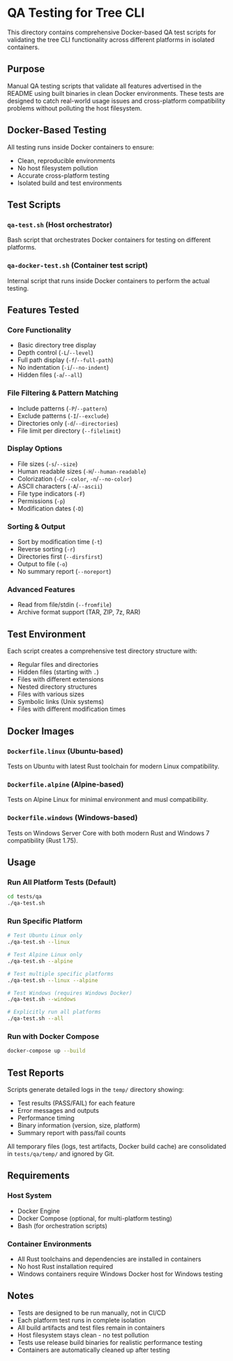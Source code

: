 # QA Testing for Tree CLI

This directory contains comprehensive Docker-based QA test scripts for validating the tree CLI functionality across different platforms in isolated containers.

## Purpose

Manual QA testing scripts that validate all features advertised in the README using built binaries in clean Docker environments. These tests are designed to catch real-world usage issues and cross-platform compatibility problems without polluting the host filesystem.

## Docker-Based Testing

All testing runs inside Docker containers to ensure:
- Clean, reproducible environments
- No host filesystem pollution  
- Accurate cross-platform testing
- Isolated build and test environments

## Test Scripts

### `qa-test.sh` (Host orchestrator)
Bash script that orchestrates Docker containers for testing on different platforms.

### `qa-docker-test.sh` (Container test script)
Internal script that runs inside Docker containers to perform the actual testing.

## Features Tested

### Core Functionality
- Basic directory tree display
- Depth control (`-L`/`--level`)
- Full path display (`-f`/`--full-path`)
- No indentation (`-i`/`--no-indent`)
- Hidden files (`-a`/`--all`)

### File Filtering & Pattern Matching
- Include patterns (`-P`/`--pattern`)
- Exclude patterns (`-I`/`--exclude`)
- Directories only (`-d`/`--directories`)
- File limit per directory (`--filelimit`)

### Display Options
- File sizes (`-s`/`--size`)
- Human readable sizes (`-H`/`--human-readable`)
- Colorization (`-C`/`--color`, `-n`/`--no-color`)
- ASCII characters (`-A`/`--ascii`)
- File type indicators (`-F`)
- Permissions (`-p`)
- Modification dates (`-D`)

### Sorting & Output
- Sort by modification time (`-t`)
- Reverse sorting (`-r`)
- Directories first (`--dirsfirst`)
- Output to file (`-o`)
- No summary report (`--noreport`)

### Advanced Features
- Read from file/stdin (`--fromfile`)
- Archive format support (TAR, ZIP, 7z, RAR)

## Test Environment

Each script creates a comprehensive test directory structure with:
- Regular files and directories
- Hidden files (starting with `.`)
- Files with different extensions
- Nested directory structures
- Files with various sizes
- Symbolic links (Unix systems)
- Files with different modification times

## Docker Images

### `Dockerfile.linux` (Ubuntu-based)
Tests on Ubuntu with latest Rust toolchain for modern Linux compatibility.

### `Dockerfile.alpine` (Alpine-based) 
Tests on Alpine Linux for minimal environment and musl compatibility.

### `Dockerfile.windows` (Windows-based)
Tests on Windows Server Core with both modern Rust and Windows 7 compatibility (Rust 1.75).

## Usage

### Run All Platform Tests (Default)
```bash
cd tests/qa
./qa-test.sh
```

### Run Specific Platform
```bash
# Test Ubuntu Linux only
./qa-test.sh --linux

# Test Alpine Linux only
./qa-test.sh --alpine

# Test multiple specific platforms
./qa-test.sh --linux --alpine

# Test Windows (requires Windows Docker)
./qa-test.sh --windows

# Explicitly run all platforms
./qa-test.sh --all
```

### Run with Docker Compose
```bash
docker-compose up --build
```

## Test Reports

Scripts generate detailed logs in the `temp/` directory showing:
- Test results (PASS/FAIL) for each feature
- Error messages and outputs
- Performance timing
- Binary information (version, size, platform)
- Summary report with pass/fail counts

All temporary files (logs, test artifacts, Docker build cache) are consolidated in `tests/qa/temp/` and ignored by Git.

## Requirements

### Host System
- Docker Engine
- Docker Compose (optional, for multi-platform testing)
- Bash (for orchestration scripts)

### Container Environments
- All Rust toolchains and dependencies are installed in containers
- No host Rust installation required
- Windows containers require Windows Docker host for Windows testing

## Notes

- Tests are designed to be run manually, not in CI/CD
- Each platform test runs in complete isolation
- All build artifacts and test files remain in containers
- Host filesystem stays clean - no test pollution
- Tests use release build binaries for realistic performance testing
- Containers are automatically cleaned up after testing